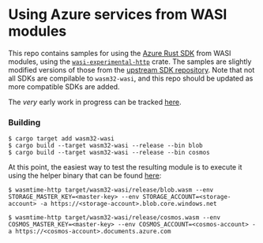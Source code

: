 # Using Azure services from WASI modules

This repo contains samples for using the [Azure Rust SDK][rust-sdk] from WASI
modules, using the [`wasi-experimental-http`][wasi-experimental-http] crate. The
samples are slightly modified versions of those from the [upstream SDK
repository][rust-sdk]. Note that not all SDKs are compilable to `wasm32-wasi`,
and this repo should be updated as more compatible SDKs are added.

The _very_ early work in progress can be tracked [here][fork].

### Building

```
$ cargo target add wasm32-wasi
$ cargo build --target wasm32-wasi --release --bin blob
$ cargo build --target wasm32-wasi --release --bin cosmos
```

At this point, the easiest way to test the resulting module is to execute it
using the helper binary that can be found [here][bin]:

```
$ wasmtime-http target/wasm32-wasi/release/blob.wasm --env STORAGE_MASTER_KEY=<master-key> --env STORAGE_ACCOUNT=<storage-account> -a https://<storage-account>.blob.core.windows.net

$ wasmtime-http target/wasm32-wasi/release/cosmos.wasm --env COSMOS_MASTER_KEY=<master-key> --env COSMOS_ACCOUNT=<cosmos-account> -a https://<cosmos-account>.documents.azure.com
```

[rust-sdk]: https://github.com/Azure/azure-sdk-for-rust
[wasi-experimental-http]: https://github.com/deislabs/wasi-experimental-http/
[bin]: https://github.com/deislabs/wasi-experimental-http/pull/57
[fork]:
  https://github.com/radu-matei/azure-sdk-for-rust/tree/enable-wasi-experimental-http
